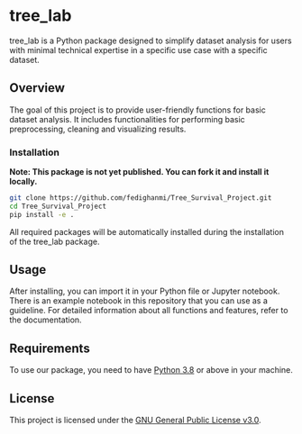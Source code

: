 # tree_lab

tree_lab is a Python package designed to simplify dataset analysis for users with minimal technical expertise in a specific use case with a specific dataset.

## Overview

The goal of this project is to provide user-friendly functions for basic dataset analysis. It includes functionalities for performing basic preprocessing, cleaning and visualizing results.

### Installation

**Note: This package is not yet published. You can fork it and install it locally.**

```bash
git clone https://github.com/fedighanmi/Tree_Survival_Project.git
cd Tree_Survival_Project
pip install -e .
```
All required packages will be automatically installed during the installation of the tree_lab package.

## Usage

After installing, you can import it in your Python file or Jupyter notebook. There is an example notebook in this repository that you can use as a guideline. For detailed information about all functions and features, refer to the documentation.

## Requirements
To use our package, you need to have [Python 3.8](https://www.python.org/downloads/) or above in your machine.

## License

This project is licensed under the [GNU General Public License v3.0](LICENSE).
